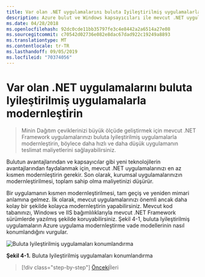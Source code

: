 ```yaml
---
title: Var olan .NET uygulamalarını buluta Iyileştirilmiş uygulamalarla modernleştirin
description: Azure bulut ve Windows kapsayıcıları ile mevcut .NET uygulamalarını modernleştirin.
ms.date: 04/28/2018
ms.openlocfilehash: 92dc0cde11bb35797fe3c4e8442a2a6514a27e08
ms.sourcegitcommit: c70542d02736e082e8dac67dad922c19249a8893
ms.translationtype: MT
ms.contentlocale: tr-TR
ms.lasthandoff: 09/05/2019
ms.locfileid: "70374056"
---
```

# <a name="modernize-existing-net-apps-to-cloud-optimized-applications"></a>Var olan .NET uygulamalarını buluta Iyileştirilmiş uygulamalarla modernleştirin

> Minin Dağıtım çeviklerinizi büyük ölçüde geliştirmek için mevcut .NET Framework uygulamalarınızı buluta Iyileştirilmiş uygulamalarla modernleştirin, böylece daha hızlı ve daha düşük uygulamanın teslimat maliyetlerini sağlayabilirsiniz.

Bulutun avantajlarından ve kapsayıcılar gibi yeni teknolojilerin avantajlarından faydalanmak için, mevcut .NET uygulamalarınızı en az kısmen modernleştirin gerekir. Son olarak, kurumsal uygulamalarınızın modernleştirilmesi, toplam sahip olma maliyetinizi düşürür.

Bir uygulamanın kısmen modernleştirilmesi, tam geçiş ve yeniden mimari anlamına gelmez. İlk olarak, mevcut uygulamalarınızı önemli ancak daha kolay bir şekilde kolayca modernleştirin yapabilirsiniz. Mevcut kod tabanınızı, Windows ve IIS bağımlılıklarıyla mevcut .NET Framework sürümlerde yazılmış şekilde koruyabilirsiniz. Şekil 4-1, buluta Iyileştirilmiş uygulamaların Azure uygulama modernleştirme vade modellerinin nasıl konumlandığını vurgular.

![Buluta Iyileştirilmiş uygulamaları konumlandırma](./media/image1.png)

**Şekil 4-1.** Buluta Iyileştirilmiş uygulamaları konumlandırma

>[!div class="step-by-step"]
>[Önceki](../migrate-your-relational-databases-to-azure.md)İleri
>[](reasons-to-modernize-existing-net-apps-to-cloud-optimized-applications.md)
